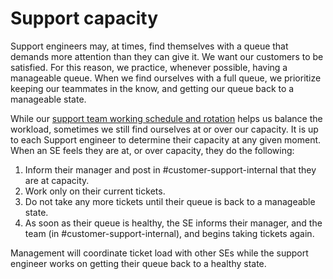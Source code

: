# Support capacity

Support engineers may, at times, find themselves with a queue that demands more attention than they can give it. We want our customers to be satisfied. For this reason, we practice, whenever possible, having a manageable queue. When we find ourselves with a full queue, we prioritize keeping our teammates in the know, and getting our queue back to a manageable state.

While our [support team working schedule and rotation](./support-schedule.md) helps us balance the workload, sometimes we still find ourselves at or over our capacity. It is up to each Support engineer to determine their capacity at any given moment. When an SE feels they are at, or over capacity, they do the following:

1. Inform their manager and post in #customer-support-internal that they are at capacity.
2. Work only on their current tickets.
3. Do not take any more tickets until their queue is back to a manageable state.
4. As soon as their queue is healthy, the SE informs their manager, and the team (in #customer-support-internal), and begins taking tickets again.

Management will coordinate ticket load with other SEs while the support engineer works on getting their queue back to a healthy state.
